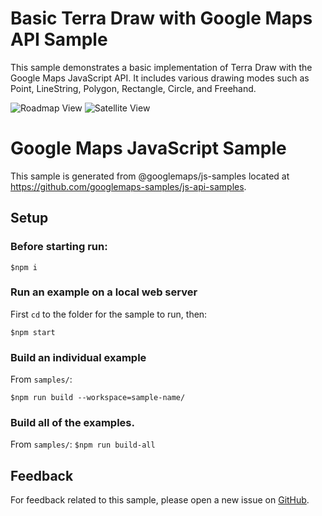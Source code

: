 # Basic Terra Draw with Google Maps API Sample

This sample demonstrates a basic implementation of Terra Draw with the Google Maps JavaScript API. It includes various drawing modes such as Point, LineString, Polygon, Rectangle, Circle, and Freehand.

![Roadmap View](./screenshots/roadmap-draw.png)
![Satellite View](./screenshots/satellite-draw.png)

# Google Maps JavaScript Sample

This sample is generated from @googlemaps/js-samples located at
https://github.com/googlemaps-samples/js-api-samples.

## Setup

### Before starting run:

`$npm i`

### Run an example on a local web server

First `cd` to the folder for the sample to run, then:

`$npm start`

### Build an individual example

From `samples/`:

`$npm run build --workspace=sample-name/`

### Build all of the examples.

From `samples/`:
`$npm run build-all`

## Feedback

For feedback related to this sample, please open a new issue on
[GitHub](https://github.com/googlemaps-samples/js-api-samples/issues).

